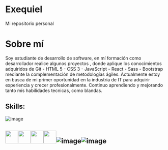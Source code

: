 # Exequiel
Mi repositorio personal

# Sobre mí
Soy estudiante de desarrollo de software, en mí formación como desarrollador realice algunos proyectos , donde aplique los conocimientos adquiridos de Git - HTML 5 - CSS 3 - JavaScript - React - Sass - Bootstrap mediante la complementación de metodologías ágiles. Actualmente estoy en busca de mi primer oportunidad en la industria de IT para adquirir experiencia y crecer profesionalmente. Continuo aprendiendo y mejorando tanto mís habilidades tecnicas, como blandas.

## Skills:

![image](https://user-images.githubusercontent.com/101462851/182138967-dc03399d-1d70-4874-b36a-6792929ea210.png)
##  <img src="https://cdn-icons-png.flaticon.com/512/174/174854.png" width='40px' ><img src="https://cdn-icons-png.flaticon.com/512/732/732190.png" width='40px' ><img src="https://cdn-icons-png.flaticon.com/512/5968/5968292.png" width='40px' ><img src="https://cdn-icons-png.flaticon.com/512/2165/2165004.png" width='40px' >![image](https://user-images.githubusercontent.com/101462851/182138445-d63b8431-d893-40a9-b936-7114681c21fa.png)![image](https://user-images.githubusercontent.com/101462851/182139259-724b30b4-c14f-4eb1-a17b-33518f143ce0.png)

